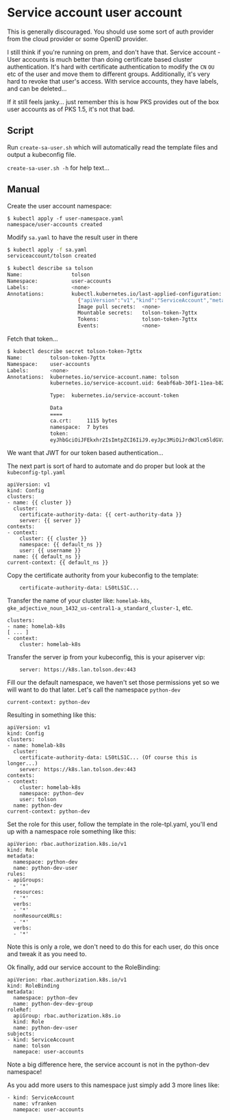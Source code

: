 # Service account user account

This is generally discouraged. You should use some sort of auth provider from the cloud provider or some OpenID provider.

I still think if you're running on prem, and don't have that. Service account - User accounts is much better than doing certificate based cluster authentication. It's hard with certificate authentication to modify the `CN` `OU` etc of the user and move them to different groups. Additionally, it's very hard to revoke that user's access. With service accounts, they have labels, and can be deleted...

If it still feels janky... just remember this is how PKS provides out of the box user accounts as of PKS 1.5, it's not that bad.

## Script

Run `create-sa-user.sh` which will automatically read the template files and output a kubeconfig file.

`create-sa-user.sh -h` for help text...

## Manual

Create the user account namespace:

```
$ kubectl apply -f user-namespace.yaml 
namespace/user-accounts created
```

Modify `sa.yaml` to have the result user in there

``` bash
$ kubectl apply -f sa.yaml
serviceaccount/tolson created
```

``` bash
$ kubectl describe sa tolson
Name:                tolson
Namespace:           user-accounts
Labels:              <none>
Annotations:         kubectl.kubernetes.io/last-applied-configuration:
                       {"apiVersion":"v1","kind":"ServiceAccount","metadata":{"annotations":{},"name":"tolson","namespace":"user-accounts"}}
                       Image pull secrets:  <none>
                       Mountable secrets:   tolson-token-7gttx
                       Tokens:              tolson-token-7gttx
                       Events:              <none>
```

Fetch that token...

``` bash
$ kubectl describe secret tolson-token-7gttx 
Name:         tolson-token-7gttx
Namespace:    user-accounts
Labels:       <none>
Annotations:  kubernetes.io/service-account.name: tolson
              kubernetes.io/service-account.uid: 6eabf6ab-30f1-11ea-b820-42010a800111

              Type:  kubernetes.io/service-account-token

              Data
              ====
              ca.crt:     1115 bytes
              namespace:  7 bytes
              token:
              eyJhbGciOiJFEkxhr2IsImtpZCI6IiJ9.eyJpc3MiOiJrdWJlcm5ldGVzL3NlaYmVybmV0ZXMuaW8vc2VydmljZWFjY291bnQvc2VydmljZS1hY2NvdW50LnVpZCI6ImMyMTE3ZDhZXJ2aWNlYWNjb3VudC9uYW1lc3BhY2UiOiJkZWZhdWx0Iiwia3ViZXJuZXRlcy5pby9zZXJ2aWNlYWNjb3VudC9zZWNyZXQubmFtZSI6InRvbHNvbi10b2tlbi03Z3R0eCIsImt1YmVybmV0ZXMuaW8vc2VydmljZWFjY291bnQvc2VydmljZS1hY2NvdW50Lm5hbWUiOiJ0b2xzb24iLCJrdWJlcm5ldGVzLmlvL3NlcnZpY2VhY2NvdW50L3NlcnZpY2UtYWNjb3VudC51aWQiOiI2ZWFiZjZhYi0zMGYxLTExZWEtYjgyMC00MjAxMGE4MDAxMTEiLCJzdWIiOiJzeXN0ZW06c2VydmljZWFjY291bnQ6ZGVmYXVsdDp0b2xzb24ifQ.caY-11y39zmM5-LwyN6lHxWSAq-FBcO6VHQJ8BU_Qh3l8miLQQ71TUNccN7BMX5aM4RHmztpEHOVbElCWXwyhWr3NR1Z1ar9s5ec6iHBqfkp_s8TvxPBLyUdy9OjCWy3iLQ4Lt4qpxsjwE4NE7KioDPX2Snb6NWFK7lvldjYX4tdkpWdQHBNmqaDPq35itsFpk4tUch7yJqnySBjvNlOABMegjExPpZx6aJ1Wlax290Lt_9ZUf1G-0YVUGUeSfnEUQcQeWhZGPfk23AblyvFsXn6wpg2K4ZZ9AE23SWfFdVyph_2A58nGT_fskC_kAJCYgJBmGw9Q6-dREUrHhqkUoL4DAN_03iEM5Snz6YK5EF1nzeRLpKL_0-7BHWs06Gna4Xe-LzlvobjS_kcmeNPWpUxTfqUgK-fpznG4I9ikq1ecjg
```

We want that JWT for our token based authentication...

The next part is sort of hard to automate and do proper but look at the `kubeconfig-tpl.yaml`

```
apiVersion: v1
kind: Config
clusters:
- name: {{ cluster }}
  cluster:
    certificate-authority-data: {{ cert-authority-data }}
    server: {{ server }}
contexts:
- context:
    cluster: {{ cluster }}
    namespace: {{ default_ns }}
    user: {{ username }}
  name: {{ default_ns }}
current-context: {{ default_ns }}
```

Copy the certificate authority from your kubeconfig to the template:

```
    certificate-authority-data: LS0tLS1C...
```

Transfer the name of your cluster like: `homelab-k8s`, `gke_adjective_noun_1432_us-central1-a_standard_cluster-1`, etc.

```
clusters:
- name: homelab-k8s
[ ... ]
- context:
    cluster: homelab-k8s
```

Transfer the server ip from your kubeconfig, this is your apiserver vip:

```
    server: https://k8s.lan.tolson.dev:443
```

Fill our the default namespace, we haven't set those permissions yet so we will want to do that later. Let's call the namespace `python-dev`

```
current-context: python-dev
```

Resulting in something like this:

```
apiVersion: v1
kind: Config
clusters:
- name: homelab-k8s
  cluster:
    certificate-authority-data: LS0tLS1C... (Of course this is longer...)
    server: https://k8s.lan.tolson.dev:443
contexts:
- context:
    cluster: homelab-k8s
    namespace: python-dev
    user: tolson
  name: python-dev
current-context: python-dev
```

Set the role for this user, follow the template in the role-tpl.yaml, you'll end up with a namespace role something like this:

```
apiVerion: rbac.authorization.k8s.io/v1
kind: Role
metadata:
  namespace: python-dev
  name: python-dev-user
rules:
- apiGroups:
  - '*'
  resources:
  - '*'
  verbs:
  - '*'
  nonResourceURLs:
  - '*'
  verbs:
  - '*'
```

Note this is only a role, we don't need to do this for each user, do this once and tweak it as you need to.

Ok finally, add our service account to the RoleBinding:

```
apiVerion: rbac.authorization.k8s.io/v1
kind: RoleBinding
metadata:
  namespace: python-dev
  name: python-dev-dev-group
roleRef:
  apiGroup: rbac.authorization.k8s.io
  kind: Role
  name: python-dev-user
subjects:
- kind: ServiceAccount
  name: tolson
  namepace: user-accounts
```

Note a big difference here, the service account is not in the python-dev namespace!

As you add more users to this namespace just simply add 3 more lines like:

```
- kind: ServiceAccount
  name: vfranken
  namepace: user-accounts
```

